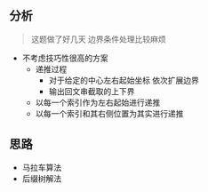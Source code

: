 ## 分析
> 这题做了好几天
> 边界条件处理比较麻烦

- 不考虑技巧性很高的方案
    - 递推过程
        - 对于给定的中心左右起始坐标 依次扩展边界
        - 输出回文串截取的上下界
    - 以每一个索引作为左右起始进行递推
    - 以每一个索引和其右侧位置为其实进行递推

## 思路

- 马拉车算法
- 后缀树解法
